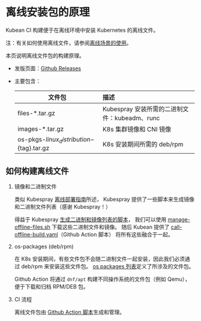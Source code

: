 # 离线安装包的原理

Kubean CI 构建便于在离线环境中安装 Kubernetes 的离线文件。

注：有关如何使用离线文件，请参阅[离线场景的使用](../usage/airgap.md)。

本页说明离线文件包的构建原理。

- 发版页面：[Github Releases](https://github.com/kubean-io/kubean/releases)
- 主要包含：

  |  文件包 | 描述  |
  |  -----------------------  | :---------------------  |
  | files-*.tar.gz  | Kubespray 安装所需的二进制文件：kubeadm、runc |
  | images-*.tar.gz  | K8s 集群镜像和 CNI 镜像  |
  | os-pkgs-${linux_distribution}-${tag}.tar.gz | K8s 安装期间所需的 deb/rpm |

## 如何构建离线文件

1. 镜像和二进制文件

    类似 Kubespray [离线部署指南](https://github.com/kubernetes-sigs/kubespray/blob/master/contrib/offline/README.md)所述，
    Kubespray 提供了一些脚本来生成镜像和二进制文件列表（感谢 Kubespray！）

    得益于 Kubespray [生成二进制和镜像列表的脚本](https://github.com/kubernetes-sigs/kubespray/blob/master/contrib/offline/generate_list.sh)，
    我们可以使用 [manage-offline-files.sh](https://github.com/kubernetes-sigs/kubespray/tree/master/contrib/offline#manage-offline-files.sh)
    下载这些二进制文件和镜像。
    随后 Kubean 提供了 [call-offline-build.yaml](https://github.com/kubean-io/kubean/blob/main/.github/workflows/call-offline-build.yaml)（Github Action 脚本）
    将所有这些融合于一起。

2. os-packages (deb/rpm)

    在 K8s 安装期间，有些文件包不会随二进制文件一起安装，因此我们必须通过 deb/rpm 来安装这些文件包。
    [os packages 列表](https://github.com/kubean-io/kubean/blob/main/build/os-packages/packages.yml)定义了所涉及的文件包。

    Github Action 将通过 `dnf/apt` 构建不同操作系统的文件包（例如 Qemu），便于下载和归档 RPM/DEB 包。

3. CI 流程

    离线文件包由 [Github Action 脚本](https://github.com/kubean-io/kubean/tree/main/.github/workflows)生成和管理。

